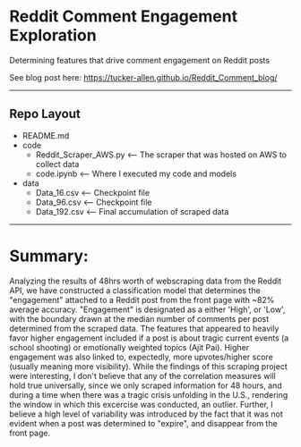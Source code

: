 # Reddit Comment Engagement Exploration
Determining features that drive comment engagement on Reddit posts

See blog post here: https://tucker-allen.github.io/Reddit_Comment_blog/

---

## Repo Layout

- README.md
- code
  - Reddit_Scraper_AWS.py <-- The scraper that was hosted on AWS to collect data
  - code.ipynb <-- Where I executed my code and models
- data
  - Data_16.csv <-- Checkpoint file
  - Data_96.csv <-- Checkpoint file
  - Data_192.csv <-- Final accumulation of scraped data

-----------------------

# Summary:
Analyzing the results of 48hrs worth of webscraping data from the Reddit API, we have constructed a classification model that determines the "engagement" attached to a Reddit post from the front page with ~82% average accuracy. "Engagement" is designated as a either 'High', or 'Low', with the boundary drawn at the median number of comments per post determined from the scraped data. The features that appeared to heavily favor higher engagement included if a post is about tragic current events (a school shooting) or emotionally weighted topics (Ajit Pai). Higher engagement was also linked to, expectedly, more upvotes/higher score (usually meaning more visibility). While the findings of this scraping project were interesting, I don't believe that any of the correlation measures will hold true universally, since we only scraped information for 48 hours, and during a time when there was a tragic crisis unfolding in the U.S., rendering the window in which this excercise was conducted, an outlier. Further, I believe a high level of variability was introduced by the fact that it was not evident when a post was determined to "expire", and disappear from the front page.